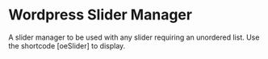 # Wordpress Slider Manager

A slider manager to be used with any slider requiring an unordered list. Use the shortcode [oeSlider] to display.
